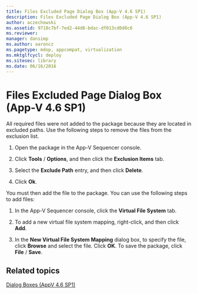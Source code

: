 ```yaml
---
title: Files Excluded Page Dialog Box (App-V 4.6 SP1)
description: Files Excluded Page Dialog Box (App-V 4.6 SP1)
author: aczechowski
ms.assetid: 9718c7bf-7ed2-44d8-bdac-df013cd0d6c6
ms.reviewer: 
manager: dansimp
ms.author: aaroncz
ms.pagetype: mdop, appcompat, virtualization
ms.mktglfcycl: deploy
ms.sitesec: library
ms.date: 06/16/2016
---
```



# Files Excluded Page Dialog Box (App-V 4.6 SP1)


All required files were not added to the package because they are located in excluded paths. Use the following steps to remove the files from the exclusion list.

1.  Open the package in the App-V Sequencer console.

2.  Click **Tools** / **Options**, and then click the **Exclusion Items** tab.

3.  Select the **Exclude Path** entry, and then click **Delete**.

4.  Click **Ok**.

You must then add the file to the package. You can use the following steps to add files:

1.  In the App-V Sequencer console, click the **Virtual File System** tab.

2.  To add a new virtual file system mapping, right-click, and then click **Add**.

3.  In the **New Virtual File System Mapping** dialog box, to specify the file, click **Browse** and select the file. Click **OK**. To save the package, click **File** / **Save**.

## Related topics


[Dialog Boxes (AppV 4.6 SP1)](dialog-boxes--appv-46-sp1-.md)

 

 





